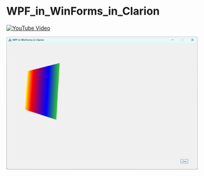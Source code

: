# WPF_in_WinForms_in_Clarion

[![YouTube Video](https://youtu.be/5sUvlSuAZKo/0.jpg)](https://youtu.be/5sUvlSuAZKo)

<img src="https://github.com/donridley1972/WPF_in_WinForms_in_Clarion/blob/main/Screenshots/ScreenHunter%2013.png" width=1000/>

